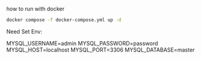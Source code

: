 how to run with docker
```sh
docker compose -f docker-compose.yml up -d
```

Need Set Env:

MYSQL_USERNAME=admin
MYSQL_PASSWORD=password
MYSQL_HOST=localhost
MYSQL_PORT=3306
MYSQL_DATABASE=master